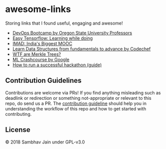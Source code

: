 # awesome-links
Storing links that I found useful, engaging and awesome!

* [DevOps Bootcamp by Oregon State University Professors](https://devopsbootcamp.osuosl.org/)
* [Easy Tensorflow: Learning while doing](http://easy-tensorflow.com)
* [IMAD: India's Biggest MOOC](https://www.imad.tech/)
* [Learn Data Structures from fundamentals to advance by Codechef](https://www.codechef.com/certification/prepare)
* [WTF are Merkle Trees?](https://media.consensys.net/ever-wonder-how-merkle-trees-work-c2f8b7100ed3)
* [ML Crashcourse by Google](https://developers.google.com/machine-learning/crash-course/)
* [How to run a successful hackathon (guide)](https://hackathon.guide)

## Contribution Guidelines

Contributions are welcome via PRs! If you find anything misleading such as deadlink or redirection or something not-appropriate or relevant to this repo, do send us a PR. The [contribution guideline](https://github.com/sambhav2612/awesome-dev-links/blob/master/CONTRIBUTING.md) should help you in understanding the workflow of this repo and how to get started with contributing. 

## License

© 2018 Sambhav Jain under GPL-v3.0

